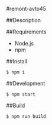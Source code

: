 #remont-avto45

##Description

##Requirements

- Node.js
- npm

##Install
```
$ npm i
```

##Development
```
$ npm start
```

##Build
```
$ npm run build
```
